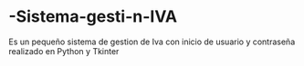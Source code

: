 # -Sistema-gesti-n-IVA
Es un pequeño sistema de gestion de Iva con inicio de usuario y contraseña realizado en Python y Tkinter
